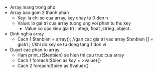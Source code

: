 - Array:mang trong php
- Array bao gom 2 thanh phan
	 - Key: la chi so cua array, key chay tu 0 den n
	 - Value: la gai tri cua array  tuong ung voi phan tu thu key 
	 	- Value co cac kieu gia tri :integr, float ,string ,object..
- Dinh nghia array 
	- Cach 1
		$tenbien = array();
		//gan cac gia tri vao array
		$tenbien [] = giatri ; //khi do key se tu dong tang 1 don vi
- Duyet cac phan tu array
	- Ham print_r($tenbien) se hien thi cau truc cua array
	- Cach 1
		foreach($bien as $key =>$value){}
	- Cach 2
		foreach($bien as $value){}